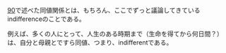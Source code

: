 [90](090.md)で述べた同値関係とは、もちろん、ここでずっと議論してきているindifferenceのことである。

例えば、多くの人にとって、人生のある時期まで（生命を得てから何日間？）は、自分と母親とですら同値、つまり、indifferentである。

